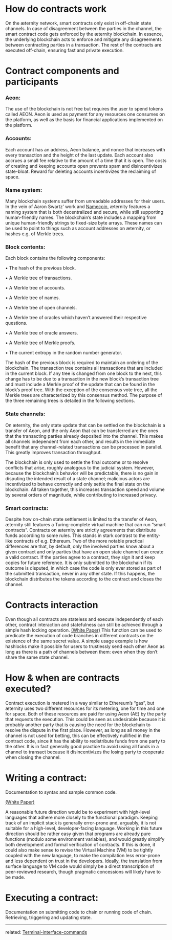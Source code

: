 # How do contracts work

On the æternity network, smart contracts only exist in off-chain state channels. In case of disagreement between the parties in the channel, the smart contract code gets enforced by the æternity blockchain. In essence, the underlying blockchain acts to enforce and mitigate any disagreements between contracting parties in a transaction. The rest of the contracts are executed off-chain, ensuring fast and private execution.

# Contract components and participants

### Aeon: 

The use of the blockchain is not free but requires the user to spend tokens called AEON. Aeon is used as payment for any resources one consumes on the platform, as well as the basis for financial applications implemented on the platform.

### Accounts:

Each account has an address, Aeon balance,  and nonce that increases with every transaction and the height of the last update. Each account also accrues a small fee relative to the amount of a time that it is open. The costs of creating and keeping accounts open prevents spam and disincentivizes state-bloat. Reward for deleting accounts incentivizes the reclaiming of space.

### Name system: 

Many blockchain systems suffer from unreadable addresses for their users. In the vein of Aaron Swartz’ work and [Namecoin](https://namecoin.org), æternity features a naming system that is both decentralized and secure, while still supporting human-friendly names. The blockchain’s state includes a mapping from unique human-friendly strings to fixed-size byte arrays. These names can be used to point to things such as account addresses on æternity, or hashes e.g. of Merkle trees.

### Block contents: 

Each block contains the following components:

• The hash of the previous block.

• A Merkle tree of transactions.

• A Merkle tree of accounts.

• A Merkle tree of names.

• A Merkle tree of open channels.

• A Merkle tree of oracles which haven’t answered their respective questions.

• A Merkle tree of oracle answers.

• A Merkle tree of Merkle proofs.

• The current entropy in the random number generator.

The hash of the previous block is required to maintain an ordering of the blockchain. The transaction tree contains all transactions that are included in the current block. If any tree is changed from one block to the next, this change has to be due to a transaction in the new block’s transaction tree and must include a Merkle proof of the update that can be found in the block’s proof tree. With the exception of the consensus vote tree, all the Merkle trees are characterized by this consensus method.  The purpose of the three remaining trees is detailed in the following sections.

### State channels:

On æternity, the only state update that can be settled on the blockchain is a transfer of Aeon, and the only Aeon that can be transferred are the ones that the transacting parties already deposited into the channel. This makes all channels
independent from each other, and results in the immediate benefit that any channel-related transactions can be processed in parallel. This greatly improves transaction throughput.

The blockchain is only used to settle the final outcome or to resolve conflicts that arise, roughly analogous to the judicial system. However, because the blockchain’s behavior will be predictable, there is no gain in disputing the intended result of a state channel; malicious actors are incentivized to behave correctly and only settle the final state on the blockchain. All taken together, this increases transaction speed and volume by several orders of magnitude, while contributing to increased privacy.

### Smart contracts:

Despite how on-chain state settlement is limited to the transfer of Aeon, æternity still features a Turing-complete virtual machine that can run “smart contracts”. Contracts on æternity are strictly agreements that distribute funds according to some rules. This stands in stark contrast to the entity-like contracts of e.g. Ethereum. Two of the more notable practical differences are that, by default, only the involved parties know about a given contract and only parties that have an open state channel can create a valid contract. If the parties agree to a contract, they sign it and keep copies for future reference. It is only submitted to the blockchain if its outcome is disputed, in which case the code is only ever stored as part of the submitted transaction, never in any other state. If this happens, the blockchain distributes the tokens according to the contract and closes the channel.

# Contracts interaction

Even though all contracts are stateless and execute independently of each other, contract interaction and statefulness can still be achieved through a simple hash locking operation. [(White Paper)](http://blockchain.aeternity.com/%C3%A6ternity-blockchain-whitepaper.pdf) This function can be used to predicate
the execution of code branches in different contracts on the existence of the same secret value. A simple usage example is how hashlocks make it possible for users to trustlessly send each other Aeon as long as there is a path of channels between them: even when they don’t share the same state channel.


# How & when are contracts executed?

Contract execution is metered in a way similar to Ethereum’s “gas”, but æternity uses two different resources for its metering, one for time and one for space. Both of these resources are paid for using Aeon (AE) by the party that requests the execution. This could be seen as undesirable because it is probably another party that is causing the need for the blockchain to resolve the dispute in the first place. However, as long as all money in the channel is not used for betting, this can be effectively nullified in the contract code, since it has the ability to redistribute funds from one party to the other. It is in fact generally good practice to avoid using all funds in a channel to transact because it disincentivizes the losing party to cooperate when closing the channel.

# Writing a contract:
Documentation to syntax and sample common code.

[(White Paper)](http://blockchain.aeternity.com/%C3%A6ternity-blockchain-whitepaper.pdf) 

A reasonable future direction would be to experiment with high-level languages that adhere more closely to the functional paradigm. Keeping track of an implicit stack is generally error-prone and, arguably, it is not suitable for a high-level, developer-facing language. Working in this future direction should be rather easy given that programs are already pure functions (modulo some environment variables), and would greatly simplify both development and formal verification of contracts. If this is done, it could also make sense to revise the Virtual Machine (VM) to be tightly coupled with the new language, to make the compilation less error-prone and less dependent on trust in the developers. Ideally, the translation from surface language to VM code would simply be a direct transcription of peer-reviewed research, though pragmatic concessions will likely have to be made.

# Executing a contract: 
Documentation on submitting code to chain or running code of chain. Retrieving, triggering and updating state.

***
related: [Terminal-interface-commands](Terminal-interface-commands)